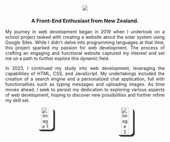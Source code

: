 <h1 align="center">
    <img src="https://readme-typing-svg.herokuapp.com?font=open+sans&weight=600&size=25&pause=1000&color=E9E9E9&height=40&lines=Welcome!+I'm+Danyil+Niemtsov" />
</h1>
<h3 align="center">A Front-End Enthusiast from New Zealand.</h3>


<p align="justify">
      My journey in web development began in 2019 when I undertook on a school project tasked with creating a website about the solar system using Google Sites. While I didn't delve into programming languages at that time, this project sparked my passion for web development. The process of crafting an engaging and functional website captured my interest and set me on a path to further explore this dynamic field.
    </p>
    <p align="justify">
In 2023, I continued my study into web development, leveraging the capabilities of HTML, CSS, and JavaScript. My undertakings included the creation of a search engine and a personalized chat application, full with functionalities such as typing messages and uploading images. As time moves ahead, I seek to persist my dedication to exploring various aspects of web development, hoping to discover new possibilities and further refine my skill set.
</p>
<p align="center" style="display: flex; justify-content: center;">
    <img src="https://github.com/DanyilNiemtsov/DanyilNiemtsov/assets/142193142/6119885b-2cd2-4fd6-99dc-86ce4016a119"
        style="width: 45%; margin: 0 100px; border-radius: 10px; box-shadow: 5px 5px rgb(51, 51, 51);"
        alt="Image 1">
    <img src="https://github.com/DanyilNiemtsov/DanyilNiemtsov/assets/142193142/0264df32-d494-4ffe-810c-e9d8c92763ea"
        style="width: 45%; margin: 0 100px; border-radius: 10px; box-shadow: 5px 5px rgb(51, 51, 51);"
        alt="Image 2">
</p>



<p align="center"> <img src="https://skillicons.dev/icons?i=react,html,css,js,figma" alt="" </p>

